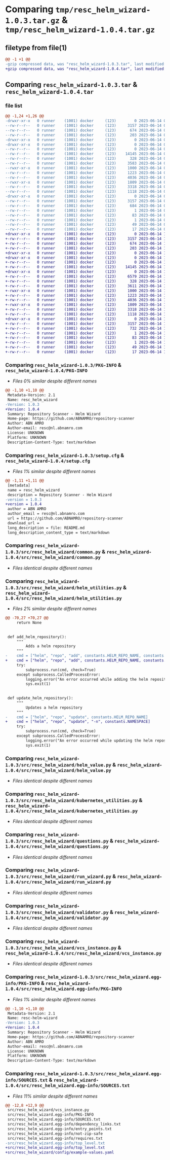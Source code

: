 # Comparing `tmp/resc_helm_wizard-1.0.3.tar.gz` & `tmp/resc_helm_wizard-1.0.4.tar.gz`

## filetype from file(1)

```diff
@@ -1 +1 @@
-gzip compressed data, was "resc_helm_wizard-1.0.3.tar", last modified: Wed Jun 14 09:14:11 2023, max compression
+gzip compressed data, was "resc_helm_wizard-1.0.4.tar", last modified: Wed Jun 14 14:13:24 2023, max compression
```

## Comparing `resc_helm_wizard-1.0.3.tar` & `resc_helm_wizard-1.0.4.tar`

### file list

```diff
@@ -1,24 +1,26 @@
-drwxr-xr-x   0 runner    (1001) docker     (123)        0 2023-06-14 09:14:11.068704 resc_helm_wizard-1.0.3/
--rw-r--r--   0 runner    (1001) docker     (123)     3157 2023-06-14 09:14:11.068704 resc_helm_wizard-1.0.3/PKG-INFO
--rw-r--r--   0 runner    (1001) docker     (123)      674 2023-06-14 09:14:11.068704 resc_helm_wizard-1.0.3/setup.cfg
--rw-r--r--   0 runner    (1001) docker     (123)      203 2023-06-14 09:14:05.000000 resc_helm_wizard-1.0.3/setup.py
-drwxr-xr-x   0 runner    (1001) docker     (123)        0 2023-06-14 09:14:11.064704 resc_helm_wizard-1.0.3/src/
-drwxr-xr-x   0 runner    (1001) docker     (123)        0 2023-06-14 09:14:11.068704 resc_helm_wizard-1.0.3/src/resc_helm_wizard/
--rw-r--r--   0 runner    (1001) docker     (123)        0 2023-06-14 09:14:05.000000 resc_helm_wizard-1.0.3/src/resc_helm_wizard/__init__.py
--rw-r--r--   0 runner    (1001) docker     (123)    14145 2023-06-14 09:14:05.000000 resc_helm_wizard-1.0.3/src/resc_helm_wizard/common.py
--rw-r--r--   0 runner    (1001) docker     (123)      328 2023-06-14 09:14:05.000000 resc_helm_wizard-1.0.3/src/resc_helm_wizard/constants.py
--rw-r--r--   0 runner    (1001) docker     (123)     3583 2023-06-14 09:14:05.000000 resc_helm_wizard-1.0.3/src/resc_helm_wizard/helm_utilities.py
--rwxr-xr-x   0 runner    (1001) docker     (123)     1000 2023-06-14 09:14:05.000000 resc_helm_wizard-1.0.3/src/resc_helm_wizard/helm_value.py
--rw-r--r--   0 runner    (1001) docker     (123)     1223 2023-06-14 09:14:05.000000 resc_helm_wizard-1.0.3/src/resc_helm_wizard/kubernetes_utilities.py
--rw-r--r--   0 runner    (1001) docker     (123)     4036 2023-06-14 09:14:05.000000 resc_helm_wizard-1.0.3/src/resc_helm_wizard/questions.py
--rwxr-xr-x   0 runner    (1001) docker     (123)     1809 2023-06-14 09:14:05.000000 resc_helm_wizard-1.0.3/src/resc_helm_wizard/run_wizard.py
--rw-r--r--   0 runner    (1001) docker     (123)     3318 2023-06-14 09:14:05.000000 resc_helm_wizard-1.0.3/src/resc_helm_wizard/validator.py
--rw-r--r--   0 runner    (1001) docker     (123)     1118 2023-06-14 09:14:05.000000 resc_helm_wizard-1.0.3/src/resc_helm_wizard/vcs_instance.py
-drwxr-xr-x   0 runner    (1001) docker     (123)        0 2023-06-14 09:14:11.068704 resc_helm_wizard-1.0.3/src/resc_helm_wizard.egg-info/
--rw-r--r--   0 runner    (1001) docker     (123)     3157 2023-06-14 09:14:11.000000 resc_helm_wizard-1.0.3/src/resc_helm_wizard.egg-info/PKG-INFO
--rw-r--r--   0 runner    (1001) docker     (123)      684 2023-06-14 09:14:11.000000 resc_helm_wizard-1.0.3/src/resc_helm_wizard.egg-info/SOURCES.txt
--rw-r--r--   0 runner    (1001) docker     (123)        1 2023-06-14 09:14:11.000000 resc_helm_wizard-1.0.3/src/resc_helm_wizard.egg-info/dependency_links.txt
--rw-r--r--   0 runner    (1001) docker     (123)       83 2023-06-14 09:14:11.000000 resc_helm_wizard-1.0.3/src/resc_helm_wizard.egg-info/entry_points.txt
--rw-r--r--   0 runner    (1001) docker     (123)        1 2023-06-14 09:14:11.000000 resc_helm_wizard-1.0.3/src/resc_helm_wizard.egg-info/not-zip-safe
--rw-r--r--   0 runner    (1001) docker     (123)       49 2023-06-14 09:14:11.000000 resc_helm_wizard-1.0.3/src/resc_helm_wizard.egg-info/requires.txt
--rw-r--r--   0 runner    (1001) docker     (123)       17 2023-06-14 09:14:11.000000 resc_helm_wizard-1.0.3/src/resc_helm_wizard.egg-info/top_level.txt
+drwxr-xr-x   0 runner    (1001) docker     (123)        0 2023-06-14 14:13:24.699875 resc_helm_wizard-1.0.4/
+-rw-r--r--   0 runner    (1001) docker     (123)     3157 2023-06-14 14:13:24.699875 resc_helm_wizard-1.0.4/PKG-INFO
+-rw-r--r--   0 runner    (1001) docker     (123)      674 2023-06-14 14:13:24.699875 resc_helm_wizard-1.0.4/setup.cfg
+-rw-r--r--   0 runner    (1001) docker     (123)      203 2023-06-14 14:13:19.000000 resc_helm_wizard-1.0.4/setup.py
+drwxr-xr-x   0 runner    (1001) docker     (123)        0 2023-06-14 14:13:24.695875 resc_helm_wizard-1.0.4/src/
+drwxr-xr-x   0 runner    (1001) docker     (123)        0 2023-06-14 14:13:24.699875 resc_helm_wizard-1.0.4/src/resc_helm_wizard/
+-rw-r--r--   0 runner    (1001) docker     (123)        0 2023-06-14 14:13:19.000000 resc_helm_wizard-1.0.4/src/resc_helm_wizard/__init__.py
+-rw-r--r--   0 runner    (1001) docker     (123)    14145 2023-06-14 14:13:19.000000 resc_helm_wizard-1.0.4/src/resc_helm_wizard/common.py
+drwxr-xr-x   0 runner    (1001) docker     (123)        0 2023-06-14 14:13:24.699875 resc_helm_wizard-1.0.4/src/resc_helm_wizard/config/
+-rw-r--r--   0 runner    (1001) docker     (123)     6579 2023-06-14 14:13:19.000000 resc_helm_wizard-1.0.4/src/resc_helm_wizard/config/example-values.yaml
+-rw-r--r--   0 runner    (1001) docker     (123)      328 2023-06-14 14:13:19.000000 resc_helm_wizard-1.0.4/src/resc_helm_wizard/constants.py
+-rw-r--r--   0 runner    (1001) docker     (123)     3611 2023-06-14 14:13:19.000000 resc_helm_wizard-1.0.4/src/resc_helm_wizard/helm_utilities.py
+-rwxr-xr-x   0 runner    (1001) docker     (123)     1000 2023-06-14 14:13:19.000000 resc_helm_wizard-1.0.4/src/resc_helm_wizard/helm_value.py
+-rw-r--r--   0 runner    (1001) docker     (123)     1223 2023-06-14 14:13:19.000000 resc_helm_wizard-1.0.4/src/resc_helm_wizard/kubernetes_utilities.py
+-rw-r--r--   0 runner    (1001) docker     (123)     4036 2023-06-14 14:13:19.000000 resc_helm_wizard-1.0.4/src/resc_helm_wizard/questions.py
+-rwxr-xr-x   0 runner    (1001) docker     (123)     1809 2023-06-14 14:13:19.000000 resc_helm_wizard-1.0.4/src/resc_helm_wizard/run_wizard.py
+-rw-r--r--   0 runner    (1001) docker     (123)     3318 2023-06-14 14:13:19.000000 resc_helm_wizard-1.0.4/src/resc_helm_wizard/validator.py
+-rw-r--r--   0 runner    (1001) docker     (123)     1118 2023-06-14 14:13:19.000000 resc_helm_wizard-1.0.4/src/resc_helm_wizard/vcs_instance.py
+drwxr-xr-x   0 runner    (1001) docker     (123)        0 2023-06-14 14:13:24.699875 resc_helm_wizard-1.0.4/src/resc_helm_wizard.egg-info/
+-rw-r--r--   0 runner    (1001) docker     (123)     3157 2023-06-14 14:13:24.000000 resc_helm_wizard-1.0.4/src/resc_helm_wizard.egg-info/PKG-INFO
+-rw-r--r--   0 runner    (1001) docker     (123)      732 2023-06-14 14:13:24.000000 resc_helm_wizard-1.0.4/src/resc_helm_wizard.egg-info/SOURCES.txt
+-rw-r--r--   0 runner    (1001) docker     (123)        1 2023-06-14 14:13:24.000000 resc_helm_wizard-1.0.4/src/resc_helm_wizard.egg-info/dependency_links.txt
+-rw-r--r--   0 runner    (1001) docker     (123)       83 2023-06-14 14:13:24.000000 resc_helm_wizard-1.0.4/src/resc_helm_wizard.egg-info/entry_points.txt
+-rw-r--r--   0 runner    (1001) docker     (123)        1 2023-06-14 14:13:24.000000 resc_helm_wizard-1.0.4/src/resc_helm_wizard.egg-info/not-zip-safe
+-rw-r--r--   0 runner    (1001) docker     (123)       49 2023-06-14 14:13:24.000000 resc_helm_wizard-1.0.4/src/resc_helm_wizard.egg-info/requires.txt
+-rw-r--r--   0 runner    (1001) docker     (123)       17 2023-06-14 14:13:24.000000 resc_helm_wizard-1.0.4/src/resc_helm_wizard.egg-info/top_level.txt
```

### Comparing `resc_helm_wizard-1.0.3/PKG-INFO` & `resc_helm_wizard-1.0.4/PKG-INFO`

 * *Files 0% similar despite different names*

```diff
@@ -1,10 +1,10 @@
 Metadata-Version: 2.1
 Name: resc_helm_wizard
-Version: 1.0.3
+Version: 1.0.4
 Summary: Repository Scanner - Helm Wizard
 Home-page: https://github.com/ABNAMRO/repository-scanner
 Author: ABN AMRO
 Author-email: resc@nl.abnamro.com
 License: UNKNOWN
 Platform: UNKNOWN
 Description-Content-Type: text/markdown
```

### Comparing `resc_helm_wizard-1.0.3/setup.cfg` & `resc_helm_wizard-1.0.4/setup.cfg`

 * *Files 1% similar despite different names*

```diff
@@ -1,11 +1,11 @@
 [metadata]
 name = resc_helm_wizard
 description = Repository Scanner - Helm Wizard
-version = 1.0.3
+version = 1.0.4
 author = ABN AMRO
 author_email = resc@nl.abnamro.com
 url = https://github.com/ABNAMRO/repository-scanner
 download_url = 
 long_description = file: README.md
 long_description_content_type = text/markdown
```

### Comparing `resc_helm_wizard-1.0.3/src/resc_helm_wizard/common.py` & `resc_helm_wizard-1.0.4/src/resc_helm_wizard/common.py`

 * *Files identical despite different names*

### Comparing `resc_helm_wizard-1.0.3/src/resc_helm_wizard/helm_utilities.py` & `resc_helm_wizard-1.0.4/src/resc_helm_wizard/helm_utilities.py`

 * *Files 2% similar despite different names*

```diff
@@ -70,27 +70,27 @@
     return None
 
 
 def add_helm_repository():
     """
         Adds a helm repository
     """
-    cmd = ["helm", "repo", "add", constants.HELM_REPO_NAME, constants.RESC_HELM_REPO_URL]
+    cmd = ["helm", "repo", "add", constants.HELM_REPO_NAME, constants.RESC_HELM_REPO_URL, "-n", constants.NAMESPACE]
     try:
         subprocess.run(cmd, check=True)
     except subprocess.CalledProcessError:
         logging.error("An error occurred while adding the helm repository")
         sys.exit(1)
 
 
 def update_helm_repository():
     """
         Updates a helm repository
     """
-    cmd = ["helm", "repo", "update", constants.HELM_REPO_NAME]
+    cmd = ["helm", "repo", "update", "-n", constants.NAMESPACE]
     try:
         subprocess.run(cmd, check=True)
     except subprocess.CalledProcessError:
         logging.error("An error occurred while updating the helm repository")
         sys.exit(1)
```

### Comparing `resc_helm_wizard-1.0.3/src/resc_helm_wizard/helm_value.py` & `resc_helm_wizard-1.0.4/src/resc_helm_wizard/helm_value.py`

 * *Files identical despite different names*

### Comparing `resc_helm_wizard-1.0.3/src/resc_helm_wizard/kubernetes_utilities.py` & `resc_helm_wizard-1.0.4/src/resc_helm_wizard/kubernetes_utilities.py`

 * *Files identical despite different names*

### Comparing `resc_helm_wizard-1.0.3/src/resc_helm_wizard/questions.py` & `resc_helm_wizard-1.0.4/src/resc_helm_wizard/questions.py`

 * *Files identical despite different names*

### Comparing `resc_helm_wizard-1.0.3/src/resc_helm_wizard/run_wizard.py` & `resc_helm_wizard-1.0.4/src/resc_helm_wizard/run_wizard.py`

 * *Files identical despite different names*

### Comparing `resc_helm_wizard-1.0.3/src/resc_helm_wizard/validator.py` & `resc_helm_wizard-1.0.4/src/resc_helm_wizard/validator.py`

 * *Files identical despite different names*

### Comparing `resc_helm_wizard-1.0.3/src/resc_helm_wizard/vcs_instance.py` & `resc_helm_wizard-1.0.4/src/resc_helm_wizard/vcs_instance.py`

 * *Files identical despite different names*

### Comparing `resc_helm_wizard-1.0.3/src/resc_helm_wizard.egg-info/PKG-INFO` & `resc_helm_wizard-1.0.4/src/resc_helm_wizard.egg-info/PKG-INFO`

 * *Files 1% similar despite different names*

```diff
@@ -1,10 +1,10 @@
 Metadata-Version: 2.1
 Name: resc-helm-wizard
-Version: 1.0.3
+Version: 1.0.4
 Summary: Repository Scanner - Helm Wizard
 Home-page: https://github.com/ABNAMRO/repository-scanner
 Author: ABN AMRO
 Author-email: resc@nl.abnamro.com
 License: UNKNOWN
 Platform: UNKNOWN
 Description-Content-Type: text/markdown
```

### Comparing `resc_helm_wizard-1.0.3/src/resc_helm_wizard.egg-info/SOURCES.txt` & `resc_helm_wizard-1.0.4/src/resc_helm_wizard.egg-info/SOURCES.txt`

 * *Files 11% similar despite different names*

```diff
@@ -12,8 +12,9 @@
 src/resc_helm_wizard/vcs_instance.py
 src/resc_helm_wizard.egg-info/PKG-INFO
 src/resc_helm_wizard.egg-info/SOURCES.txt
 src/resc_helm_wizard.egg-info/dependency_links.txt
 src/resc_helm_wizard.egg-info/entry_points.txt
 src/resc_helm_wizard.egg-info/not-zip-safe
 src/resc_helm_wizard.egg-info/requires.txt
-src/resc_helm_wizard.egg-info/top_level.txt
+src/resc_helm_wizard.egg-info/top_level.txt
+src/resc_helm_wizard/config/example-values.yaml
```

